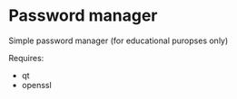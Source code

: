 # Password manager
 Simple password manager (for educational puropses only)
 
 Requires:
 - qt
 - openssl
